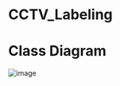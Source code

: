# CCTV_Labeling

# Class Diagram
![image](https://github.com/sang981113/CCTV_Labeling/assets/75288953/5330390d-d072-4c3e-b1ff-f8a797331123)


